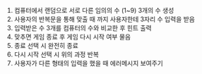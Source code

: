 1. 컴퓨터에서 랜덤으로 서로 다른 임의의 수 (1~9) 3개의 수 생성
2. 사용자의 반복문을 통해 맞출 때 까지 사용자한테 3자리 수 입력을 받음
3. 입력받은 수 3개를 컴퓨터의 수와 비교한 후 힌트 출력
4. 맞추면 게임 종료 후 게임 다시 시작 여부 물음
5. 종료 선택 시 완전히 종료
6. 다시 시작 선택 시 위의 과정 반복
7. 사용자가 다른 형태의 입력을 했을 때 에러메시지 보여주기
